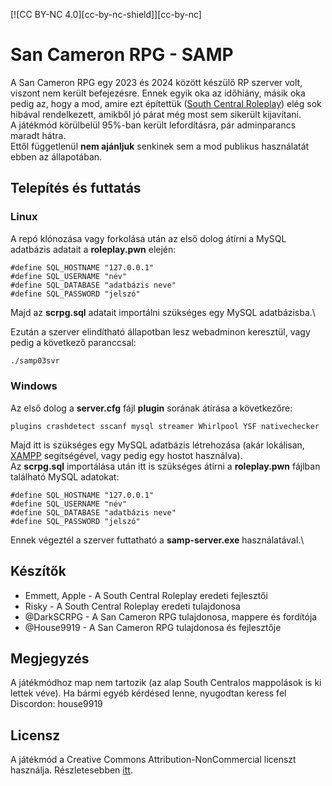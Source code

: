 [![CC BY-NC 4.0][cc-by-nc-shield]][cc-by-nc]
# San Cameron RPG - SAMP
A San Cameron RPG egy 2023 és 2024 között készülő RP szerver volt, viszont nem került befejezésre. Ennek egyik oka az időhiány, másik oka pedig az, hogy a mod, amire ezt építettük ([South Central Roleplay](https://github.com/seanny/SC-RP)) elég sok hibával rendelkezett, amikből jó párat még most sem sikerült kijavítani.\
A játékmód körülbelül 95%-ban került lefordításra, pár adminparancs maradt hátra.\
Ettől függetlenül **nem ajánljuk** senkinek sem a mod publikus használatát ebben az állapotában.

## Telepítés és futtatás
### Linux
A repó klónozása vagy forkolása után az első dolog átírni a MySQL adatbázis adatait a **roleplay.pwn** elején:
```pawn
#define SQL_HOSTNAME "127.0.0.1"
#define SQL_USERNAME "név"
#define SQL_DATABASE "adatbázis neve"
#define SQL_PASSWORD "jelszó"
```
Majd az **scrpg.sql** adatait importálni szükséges egy MySQL adatbázisba.\

Ezután a szerver elindítható állapotban lesz webadminon keresztül, vagy pedig a következő paranccsal:
```bash
./samp03svr
```

### Windows
Az első dolog a **server.cfg** fájl **plugin** sorának átírása a következőre:
```
plugins crashdetect sscanf mysql streamer Whirlpool YSF nativechecker
```

Majd itt is szükséges egy MySQL adatbázis létrehozása (akár lokálisan, [XAMPP](https://www.apachefriends.org/hu/index.html) segítségével, vagy pedig egy hostot használva).\
Az **scrpg.sql** importálása után itt is szükséges átírni a **roleplay.pwn** fájlban található MySQL adatokat:
```pawn
#define SQL_HOSTNAME "127.0.0.1"
#define SQL_USERNAME "név"
#define SQL_DATABASE "adatbázis neve"
#define SQL_PASSWORD "jelszó"
```
Ennek végeztél a szerver futtatható a **samp-server.exe** használatával.\

## Készítők
- Emmett, Apple - A South Central Roleplay eredeti fejlesztői
- Risky - A South Central Roleplay eredeti tulajdonosa
- @DarkSCRPG - A San Cameron RPG tulajdonosa, mappere és fordítója
- @House9919 - A San Cameron RPG tulajdonosa és fejlesztője

## Megjegyzés
A játékmódhoz map nem tartozik (az alap South Centralos mappolások is ki lettek véve).
Ha bármi egyéb kérdésed lenne, nyugodtan keress fel Discordon: house9919

## Licensz
A játékmód a Creative Commons Attribution-NonCommercial licenszt használja.
Részletesebben [itt](https://creativecommons.org/licenses/by-nc/4.0/deed.hu).
